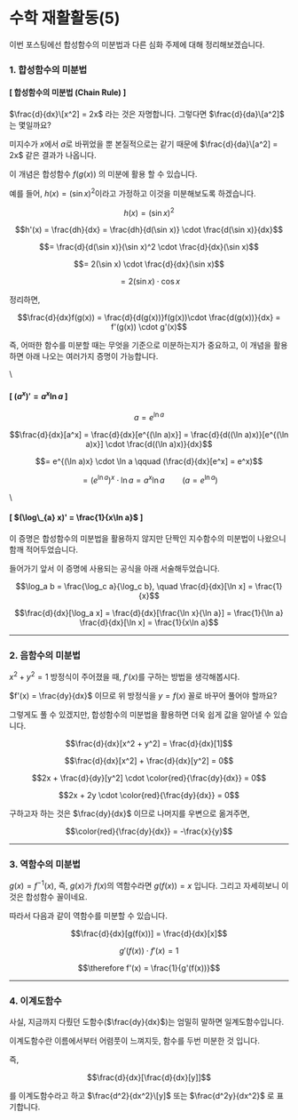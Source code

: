 # 수학 재활활동(5)

이번 포스팅에선 합성함수의 미분법과 다른 심화 주제에 대해 정리해보겠습니다.

### 1. 합성함수의 미분법

#### \[ 합성함수의 미분법 (Chain Rule) ]

$\frac{d}{dx}\[x^2] = 2x$ 라는 것은 자명합니다. 그렇다면 $\frac{d}{da}\[a^2]$ 는 몇일까요?

미지수가 $x$에서 $a$로 바뀌었을 뿐 본질적으로는 같기 때문에 $\frac{d}{da}\[a^2] = 2x$ 같은 결과가 나옵니다.

이 개념은 합성함수 $f(g(x))$ 의 미분에 활용 할 수 있습니다.

예를 들어, $h(x)=(\sin x)^2$이라고 가정하고 이것을 미분해보도록 하겠습니다.

$$h(x) = (\sin x)^2$$

$$h'(x) = \frac{dh}{dx} = \frac{dh}{d(\sin x)} \cdot \frac{d(\sin x)}{dx}$$

$$= \frac{d}{d(\sin x)}(\sin x)^2 \cdot \frac{d}{dx}(\sin x)$$

$$= 2(\sin x) \cdot \frac{d}{dx}(\sin x)$$

$$= 2(\sin x) \cdot \cos x$$

정리하면,

$$\frac{d}{dx}f(g(x)) = \frac{d}{d(g(x))}f(g(x))\cdot \frac{d(g(x))}{dx} = f'(g(x)) \cdot g'(x)$$

즉, 어떠한 함수를 미분할 때는 무엇을 기준으로 미분하는지가 중요하고, 이 개념을 활용하면 아래 나오는 여러가지 증명이 가능합니다.

\


#### \[ $(a^x)' = a^x \ln a$ ]

$$a = e^{\ln a}$$

$$\frac{d}{dx}[a^x] = \frac{d}{dx}[e^{(\ln a)x}] = \frac{d}{d((\ln a)x)}[e^{(\ln a)x}] \cdot \frac{d((\ln a)x)}{dx}$$

$$= e^{(\ln a)x} \cdot \ln a \qquad (\frac{d}{dx}[e^x] = e^x)$$

$$= (e^{\ln a})^x \cdot \ln a = a^x \ln a \qquad (a = e^{\ln a})$$

\


#### \[ $(\log\_{a} x)' = \frac{1}{x\ln a}$ ]

이 증명은 합성함수의 미분법을 활용하지 않지만 단짝인 지수함수의 미분법이 나왔으니 함깨 적어두었습니다.

들어가기 앞서 이 증명에 사용되는 공식을 아래 서술해두었습니다.

$$\log_a b = \frac{\log_c a}{\log_c b}, \quad \frac{d}{dx}[\ln x] = \frac{1}{x}$$

$$\frac{d}{dx}[\log_a x] = \frac{d}{dx}[\frac{\ln x}{\ln a}] = \frac{1}{\ln a} \frac{d}{dx}[\ln x] = \frac{1}{x\ln a}$$

***

### 2. 음함수의 미분법

$x^2 + y^2 = 1$ 방정식이 주어졌을 때, $f'(x)$를 구하는 방법을 생각해봅시다.

$f'(x) = \frac{dy}{dx}$ 이므로 위 방정식을 $y=f(x)$ 꼴로 바꾸어 풀어야 할까요?

그렇게도 풀 수 있겠지만, 합성함수의 미분법을 활용하면 더욱 쉽게 값을 알아낼 수 있습니다.

$$\frac{d}{dx}[x^2 + y^2] = \frac{d}{dx}[1]$$

$$\frac{d}{dx}[x^2] + \frac{d}{dx}[y^2] = 0$$

$$2x + \frac{d}{dy}[y^2] \cdot \color{red}{\frac{dy}{dx}} = 0$$

$$2x + 2y \cdot \color{red}{\frac{dy}{dx}} = 0$$

구하고자 하는 것은 $\frac{dy}{dx}$ 이므로 나머지를 우변으로 옮겨주면,

$$\color{red}{\frac{dy}{dx}} = -\frac{x}{y}$$

***

### 3. 역함수의 미분법

$g(x) = f^{-1}(x)$, 즉, $g(x)$가 $f(x)$의 역함수라면 $g(f(x))=x$ 입니다. 그리고 자세히보니 이것은 합성함수 꼴이네요.

따라서 다음과 같이 역함수를 미분할 수 있습니다.

$$\frac{d}{dx}[g(f(x))] = \frac{d}{dx}[x]$$

$$g'(f(x))\cdot f'(x) = 1$$

$$\therefore f'(x) = \frac{1}{g'(f(x))}$$

***

### 4. 이계도함수

사실, 지금까지 다뤘던 도함수($\frac{dy}{dx}$)는 엄밀히 말하면 일계도함수입니다.

이계도함수란 이름에서부터 어렴풋이 느껴지듯, 함수를 두번 미분한 것 입니다.

즉,

$$\frac{d}{dx}[\frac{d}{dx}[y]]$$

를 이계도함수라고 하고 $\frac{d^2}{dx^2}\[y]$ 또는 $\frac{d^2y}{dx^2}$ 로 표기합니다.
